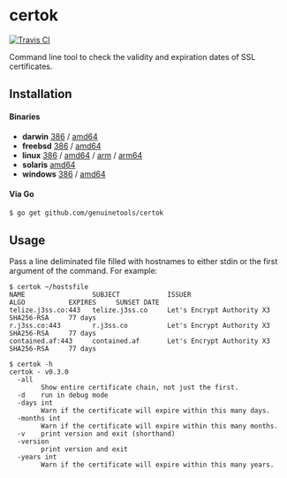 # certok

[![Travis CI](https://travis-ci.org/genuinetools/certok.svg?branch=master)](https://travis-ci.org/genuinetools/certok)

Command line tool to check the validity and expiration dates of SSL certificates.

## Installation

#### Binaries

- **darwin** [386](https://github.com/genuinetools/certok/releases/download/v0.3.0/certok-darwin-386) / [amd64](https://github.com/genuinetools/certok/releases/download/v0.3.0/certok-darwin-amd64)
- **freebsd** [386](https://github.com/genuinetools/certok/releases/download/v0.3.0/certok-freebsd-386) / [amd64](https://github.com/genuinetools/certok/releases/download/v0.3.0/certok-freebsd-amd64)
- **linux** [386](https://github.com/genuinetools/certok/releases/download/v0.3.0/certok-linux-386) / [amd64](https://github.com/genuinetools/certok/releases/download/v0.3.0/certok-linux-amd64) / [arm](https://github.com/genuinetools/certok/releases/download/v0.3.0/certok-linux-arm) / [arm64](https://github.com/genuinetools/certok/releases/download/v0.3.0/certok-linux-arm64)
- **solaris** [amd64](https://github.com/genuinetools/certok/releases/download/v0.3.0/certok-solaris-amd64)
- **windows** [386](https://github.com/genuinetools/certok/releases/download/v0.3.0/certok-windows-386) / [amd64](https://github.com/genuinetools/certok/releases/download/v0.3.0/certok-windows-amd64)

#### Via Go

```bash
$ go get github.com/genuinetools/certok
```

## Usage

Pass a line deliminated file filled with hostnames to either stdin or the first
argument of the command. For example:

```console
$ certok ~/hostsfile
NAME                 SUBJECT            ISSUER                        ALGO           EXPIRES     SUNSET DATE
telize.j3ss.co:443   telize.j3ss.co     Let's Encrypt Authority X3    SHA256-RSA     77 days
r.j3ss.co:443        r.j3ss.co          Let's Encrypt Authority X3    SHA256-RSA     77 days
contained.af:443     contained.af       Let's Encrypt Authority X3    SHA256-RSA     77 days
```

```console
$ certok -h
certok - v0.3.0
  -all
        Show entire certificate chain, not just the first.
  -d    run in debug mode
  -days int
        Warn if the certificate will expire within this many days.
  -months int
        Warn if the certificate will expire within this many months.
  -v    print version and exit (shorthand)
  -version
        print version and exit
  -years int
        Warn if the certificate will expire within this many years.
```
